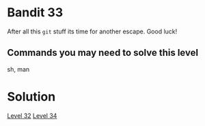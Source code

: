 <html>
<h1>Bandit 33</h1>

<p>After all this <code class="language-plaintext highlighter-rouge">git</code> stuff its time for another escape. Good luck!</p>

<h2 id="commands-you-may-need-to-solve-this-level">Commands you may need to solve this level</h2>
<p>sh, man</p>

<h1>Solution</h1>

[Level 32](bandit/tasks/bandit32.md)
[Level 34](bandit/tasks/bandit34.md)
</html>
